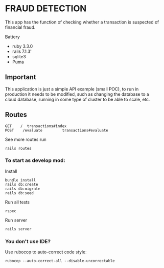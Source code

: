 # FRAUD DETECTION

This app has the function of checking whether a transaction is suspected of financial fraud.

Battery
-   ruby 3.3.0
-   rails 7.1.3'
-   sqlite3
-   Puma

## Important
This application is just a simple API example (small POC), to run in production it needs to be modified, such as changing the database to a cloud database, running in some type of cluster to be able to scale, etc.


## Routes 
    GET    /  transactions#index
    POST    /evaluate         transactions#evaluate

See more routes run

    rails routes

### To start as develop mod:

Install
    
    bundle install
    rails db:create
    rails db:migrate
    rails db:seed

Run all tests

    rspec

Run server

    rails server

### You don't use IDE?

Use rubocop to auto-correct code style:

    rubocop --auto-correct-all --disable-uncorrectable
